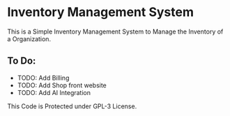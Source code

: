 # Inventory Management System
This is a Simple Inventory Management System to Manage the Inventory of a Organization.

## To Do:
-   TODO: Add Billing
-   TODO: Add Shop front website
-   TODO: Add AI Integration

This Code is Protected under GPL-3 License.
